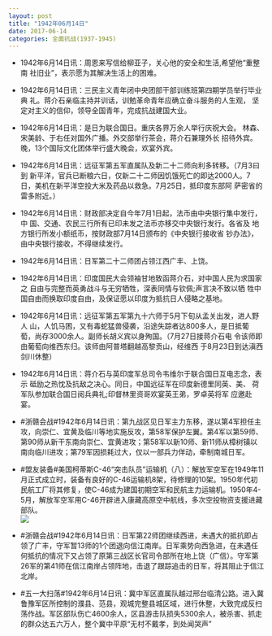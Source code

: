 ```yaml
---
layout: post
title: "1942年06月14日"
date: 2017-06-14
categories: 全面抗战(1937-1945)
---
```


<meta name="referrer" content="no-referrer" />

- 1942年6月14日讯：周恩来写信给柳亚子，关心他的安全和生活,希望他“重整南 社旧业”，表示愿为其解决生活上的困难。 

- 1942年6月14日讯：三民主义青年闭中央团部干部训练班第四期学员举行毕业典 礼。蒋介石亲临主持并训话，训勉革命青年应确立奋斗服务的人生观， 坚定对主义的信仰，领导全国青年，完成抗战建国大业。 

- 1942年6月14日讯：是日为联合国日。重庆各界万余人举行庆祝大会。 林森、宋美龄、于右任对国外广播。外交部举行茶会，蒋介石兼理外长 招待外宾。晚，13个国际文化团体举行盛大晚会，欢宴外宾。 

- 1942年6月14日讯：远征军第五军直属队及新二十二师向利多转移。（7月3曰到 新平洋，官兵已断粮六日，仅新二十二师因饥饿死亡的即达2000人。7 日，美机在新平洋空投大米及药品以救急。7月25日，抵印度东部阿 萨密省的雷多附近。） 

- 1942年6月14日讯：财政部决定自今年7月1日起，法币由中央银行集中发行，中 国、交通、农民三行所有已印未发之法币亦移交中央银行发行。各省及 地方银行所发小额纸币，按财政部7月14日颁布的《中央银行接收省 钞办法》，由中央银行接收，不得继续发行。 

- 1942年6月14日讯：日军第二十二师团占领江西广丰、上饶。 

- 1942年6月14日讯：印度国民大会领袖甘地致函蒋介石，对中国人民为求国家之 自由与完整而英勇战斗与无穷牺牲，深表同情与钦佩;声言决不致以牺 牲中国自由而换取印度自由，及保证愿以印度为抵抗日人侵略之基地。 

- 1942年6月14日讯：远征军第五军第九十六师于5月下旬从孟关出发，进人野人 山，人饥马困，又有毒蛇猛兽侵袭，沿途失踪者达800多人，是日抵葡 萄，尚存3000余人。副师长胡义宾以身殉国。（7月27日接蒋介石电 令该师即由葡萄向维西东归。该师由阿普塔翻越高黎贡山，经维西 于8月23日到达滇西剑川休整） 

- 1942年6月14日讯：蒋介石与英印度军总司令韦维尔于联合国日互电志念，表示 砥励之热忱及抗敌之决心。同日，中国远征军在印度新德里同英、美、 荷军队参加联合国日阅兵典礼;印督林里资哥欢宴英王弟，罗卓英将军 应邀赴宴。 

- #浙赣会战#1942年6月14日讯：第九战区见日军主力东移，遂以第4军担任主攻，向崇仁、宜黄及临川等地实施反攻，第58军保护左翼。第4军以第59师、第90师从新干东南向崇仁、宜黄进攻；第58军以新10师、新11师从樟树镇以南向临川进攻；第79军因损耗过大，仅以一部兵力佯动，牵制南城日军。 

- #盟友装备#美国柯蒂斯C-46“突击队员”运输机（八）：解放军空军在1949年11月正式成立时，装备有良好的C-46运输机8架，待修理的10架。1950年代初民航工厂将其修复，使C-46成为建国初期空军和民航主力运输机。1950年4-5月，解放军空军用C-46开辟进入康藏高原空中航线，多次空投物资支援进藏部队。 <br/><img src="https://wx4.sinaimg.cn/large/aca367d8ly1fgki0pei63j20b40gf40y.jpg" />

- #浙赣会战#1942年6月14日讯：日军第22师团继续西进，未遇大的抵抗即占领了广丰，守军暂13师的1个团退向信江南岸。日军乘势向西急进，在未遇任何抵抗的情况下又占领了原第三战区长官司令部所在地上饶（广信）。守军第26军的第41师在信江南岸占领阵地，击退了跟踪追击的日军，将其阻止于信江北岸。 

- #五一大扫荡#1942年6月14日讯：冀中军区直属队越过邢台临清公路。进入冀鲁豫军区所控制的濮县、范县，观城完整县城区域，进行休整，大致完成反扫荡作战。军区部队伤亡4600余人，区县游击队损失5300余人，被杀害、抓走的群众达五六万人，整个冀中平原“无村不戴孝，到处闻哭声” 

